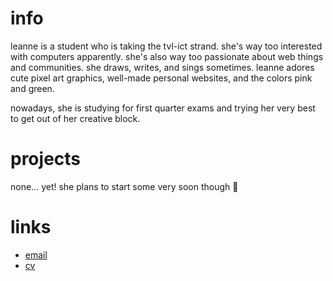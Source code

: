 # info
leanne is a student who is taking the tvl-ict strand. she's way too interested with computers apparently. she's also way too passionate about web things and communities. she draws, writes, and sings sometimes. leanne adores cute pixel art graphics, well-made personal websites, and the colors pink and green.

nowadays, she is studying for first quarter exams and trying her very best to get out of her creative block.

# projects
none... yet! she plans to start some very soon though 👀

# links
- [email](mailto:leanne@tilde.team)
- [cv](https://read.cv/leanne)

